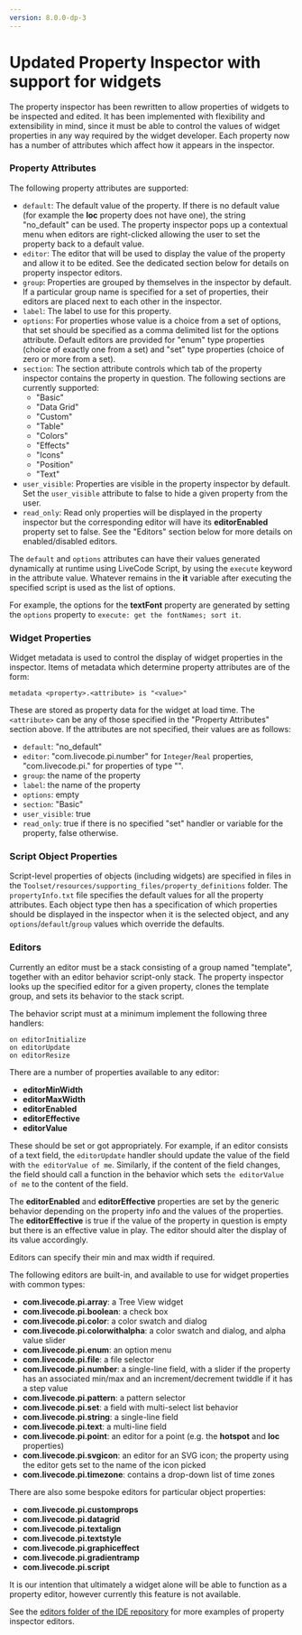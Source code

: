 ```yaml
---
version: 8.0.0-dp-3
---
```

# Updated Property Inspector with support for widgets

The property inspector has been rewritten to allow properties of
widgets to be inspected and edited. It has been implemented with
flexibility and extensibility in mind, since it must be able to
control the values of widget properties in any way required by the
widget developer. Each property now has a number of attributes which
affect how it appears in the inspector.

### Property Attributes

The following property attributes are supported:

* `default`: The default value of the property. If there is
  no default value (for example the **loc** property does not have
  one), the string "no_default" can be used. The property inspector
  pops up a contextual menu when editors are right-clicked allowing
  the user to set the property back to a default value.
* `editor`: The editor that will be used to display the value
  of the property and allow it to be edited. See the dedicated section
  below for details on property inspector editors.
* `group`: Properties are grouped by themselves in the
  inspector by default. If a particular group name is specified for a
  set of properties, their editors are placed next to each other in
  the inspector.
* `label`: The label to use for this property.
* `options`: For properties whose value is a choice from a
  set of options, that set should be specified as a comma delimited
  list for the options attribute. Default editors are provided for
  "enum" type properties (choice of exactly one from a set) and "set"
  type properties (choice of zero or more from a set).
* `section`: The section attribute controls which tab of the
  property inspector contains the property in question. The following
  sections are currently supported:
  * "Basic"
  * "Data Grid"
  * "Custom"
  * "Table"
  * "Colors"
  * "Effects"
  * "Icons"
  * "Position"
  * "Text"
* `user_visible`: Properties are visible in the property
  inspector by default. Set the `user_visible` attribute to
  false to hide a given property from the user.
* `read_only`: Read only properties will be displayed in the property
  inspector but the corresponding editor will have its **editorEnabled**
  property set to false. See the "Editors" section below for more
  details on enabled/disabled editors.

The `default` and `options` attributes can have
their values generated dynamically at runtime using LiveCode Script,
by using the `execute` keyword in the attribute value.  Whatever
remains in the **it** variable after executing the specified script is
used as the list of options.

For example, the options for the **textFont** property are generated
by setting the `options` property to `execute: get the fontNames; sort it`.

### Widget Properties

Widget metadata is used to control the display of widget properties in
the inspector. Items of metadata which determine property attributes
are of the form:

    metadata <property>.<attribute> is "<value>"

These are stored as property data for the widget at load time. The
`<attribute>` can be any of those specified in the "Property
Attributes" section above. If the attributes are not specified, their
values are as follows:

* `default`: "no_default"
* `editor`: "com.livecode.pi.number" for `Integer`/`Real` properties,
  "com.livecode.pi.<type>" for properties of type "<type>".
* `group`: the name of the property
* `label`: the name of the property
* `options`: empty
* `section`: "Basic"
* `user_visible`: true
* `read_only`: true if there is no specified "set" handler or variable
  for the property, false otherwise.

### Script Object Properties

Script-level properties of objects (including widgets) are specified
in files in the
`Toolset/resources/supporting_files/property_definitions` folder. The
`propertyInfo.txt` file specifies the default values for all the
property attributes. Each object type then has a specification of
which properties should be displayed in the inspector when it is the
selected object, and any `options`/`default`/`group` values which
override the defaults.

### Editors

Currently an editor must be a stack consisting of a group named
"template", together with an editor behavior script-only stack. 
The property inspector looks up the specified editor for a given 
property, clones the template group, and sets its behavior to the 
stack script.

The behavior script must at a minimum implement the following three handlers:

    on editorInitialize
    on editorUpdate
    on editorResize

There are a number of properties available to any editor:

* **editorMinWidth**
* **editorMaxWidth**
* **editorEnabled**
* **editorEffective**
* **editorValue**

These should be set or got appropriately. For example, if an editor
consists of a text field, the `editorUpdate` handler should update the
value of the field with `the editorValue of me`. Similarly, if the
content of the field changes, the field should call a function in the
behavior which sets `the editorValue of me` to the content of the
field.

The **editorEnabled** and **editorEffective** properties are set by
the generic behavior depending on the property info and the values of
the properties. The **editorEffective** is true if the value of the
property in question is empty but there is an effective value in
play. The editor should alter the display of its value accordingly.

Editors can specify their min and max width if required.

The following editors are built-in, and available to use for widget
properties with common types:

* **com.livecode.pi.array**: a Tree View widget
* **com.livecode.pi.boolean**: a check box
* **com.livecode.pi.color**: a color swatch and dialog
* **com.livecode.pi.colorwithalpha**: a color swatch and dialog, and alpha value slider
* **com.livecode.pi.enum**: an option menu
* **com.livecode.pi.file**: a file selector
* **com.livecode.pi.number**: a single-line field, with a slider if the property has an associated min/max and an increment/decrement twiddle if it has a step value
* **com.livecode.pi.pattern**: a pattern selector
* **com.livecode.pi.set**: a field with multi-select list behavior
* **com.livecode.pi.string**: a single-line field
* **com.livecode.pi.text**: a multi-line field
* **com.livecode.pi.point**: an editor for a point (e.g. the
  **hotspot** and **loc** properties)
* **com.livecode.pi.svgicon**: an editor for an SVG icon; the property
  using the editor gets set to the name of the icon picked
* **com.livecode.pi.timezone**: contains a drop-down list of time zones

There are also some bespoke editors for particular object properties:

* **com.livecode.pi.customprops**
* **com.livecode.pi.datagrid**
* **com.livecode.pi.textalign**
* **com.livecode.pi.textstyle**
* **com.livecode.pi.graphiceffect**
* **com.livecode.pi.gradientramp**
* **com.livecode.pi.script**

It is our intention that ultimately a widget alone will be able to
function as a property editor, however currently this feature is not
available.

See the [editors folder of the IDE repository](https://github.com/livecode/livecode-ide/tree/develop/Toolset/palettes/inspector/editors)
for more examples of property inspector editors.
